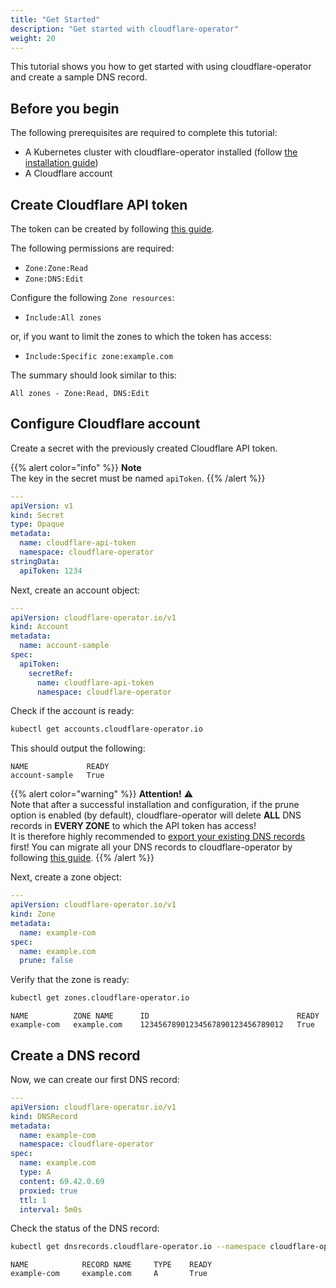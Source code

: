 ```yaml
---
title: "Get Started"
description: "Get started with cloudflare-operator"
weight: 20
---
```


This tutorial shows you how to get started with using cloudflare-operator and create a sample DNS record.

## Before you begin

The following prerequisites are required to complete this tutorial:

- A Kubernetes cluster with cloudflare-operator installed (follow [the installation guide](/docs/cloudflare-operator/installation))
- A Cloudflare account

## Create Cloudflare API token

The token can be created by following <a href="https://developers.cloudflare.com/fundamentals/api/get-started/create-token/" target="blank">this guide</a>.

The following permissions are required:

- `Zone:Zone:Read`
- `Zone:DNS:Edit`

Configure the following `Zone resources`:

- `Include:All zones`

or, if you want to limit the zones to which the token has access:

- `Include:Specific zone:example.com`

The summary should look similar to this:

`All zones - Zone:Read, DNS:Edit`

## Configure Cloudflare account

Create a secret with the previously created Cloudflare API token.

{{% alert color="info" %}}
**Note**\
The key in the secret must be named `apiToken`.
{{% /alert %}}

```yaml
---
apiVersion: v1
kind: Secret
type: Opaque
metadata:
  name: cloudflare-api-token
  namespace: cloudflare-operator
stringData:
  apiToken: 1234
```

Next, create an account object:

```yaml
---
apiVersion: cloudflare-operator.io/v1
kind: Account
metadata:
  name: account-sample
spec:
  apiToken:
    secretRef:
      name: cloudflare-api-token
      namespace: cloudflare-operator
```

Check if the account is ready:

```bash
kubectl get accounts.cloudflare-operator.io
```

This should output the following:

```console
NAME             READY
account-sample   True
```

{{% alert color="warning" %}}
**Attention!** :warning:\
Note that after a successful installation and configuration, if the prune option is enabled (by default), cloudflare-operator will delete **ALL** DNS records in **EVERY ZONE** to which the API token has access!\
It is therefore highly recommended to <a href="https://developers.cloudflare.com/dns/manage-dns-records/how-to/import-and-export/#export-records" target="blank">export your existing DNS records</a> first!
You can migrate all your DNS records to cloudflare-operator by following <a href="/docs/cloudflare-operator/guides/migration" target="blank">this guide</a>.
{{% /alert %}}

Next, create a zone object:

```yaml
---
apiVersion: cloudflare-operator.io/v1
kind: Zone
metadata:
  name: example-com
spec:
  name: example.com
  prune: false
```

Verify that the zone is ready:

```bash
kubectl get zones.cloudflare-operator.io
```

```console
NAME          ZONE NAME      ID                                 READY
example-com   example.com    12345678901234567890123456789012   True
```

## Create a DNS record

Now, we can create our first DNS record:

```yaml
---
apiVersion: cloudflare-operator.io/v1
kind: DNSRecord
metadata:
  name: example-com
  namespace: cloudflare-operator
spec:
  name: example.com
  type: A
  content: 69.42.0.69
  proxied: true
  ttl: 1
  interval: 5m0s
```

Check the status of the DNS record:

```bash
kubectl get dnsrecords.cloudflare-operator.io --namespace cloudflare-operator
```

```console
NAME            RECORD NAME     TYPE    READY
example-com     example.com     A       True
```
